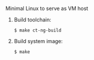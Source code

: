 Minimal Linux to serve as VM host

1. Build toolchain:

    ```shell
    $ make ct-ng-build
    ```

2. Build system image:

    ```
    $ make
    ```
